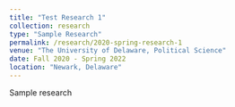```yaml
---
title: "Test Research 1"
collection: research
type: "Sample Research"
permalink: /research/2020-spring-research-1
venue: "The University of Delaware, Political Science"
date: Fall 2020 - Spring 2022
location: "Newark, Delaware"
---
```

Sample research